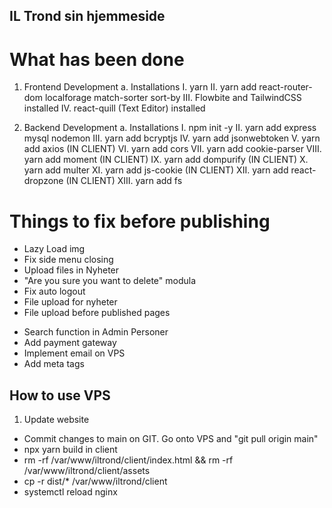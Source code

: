 ## IL Trond sin hjemmeside

# What has been done
1. Frontend Development
    a. Installations
        I. yarn
        II. yarn add react-router-dom localforage match-sorter sort-by
        III. Flowbite and TailwindCSS installed
        IV. react-quill (Text Editor) installed

2. Backend Development
    a. Installations
        I. npm init -y
        II. yarn add express mysql nodemon
        III. yarn add bcryptjs
        IV. yarn add jsonwebtoken
        V. yarn add axios (IN CLIENT)
        VI. yarn add cors
        VII. yarn add cookie-parser
        VIII. yarn add moment (IN CLIENT)
        IX. yarn add dompurify (IN CLIENT)
        X. yarn add multer
        XI. yarn add js-cookie (IN CLIENT)
        XII. yarn add react-dropzone (IN CLIENT)
        XIII. yarn add fs

# Things to fix before publishing
- Lazy Load img
- Fix side menu closing
- Upload files in Nyheter
- "Are you sure you want to delete" modula
- Fix auto logout
- File upload for nyheter
- File upload before published pages
<!-- - Admin page "Drag and Drop" shown when clicked edit -->
- Search function in Admin Personer
- Add payment gateway
- Implement email on VPS
- Add meta tags


## How to use VPS
1. Update website
- Commit changes to main on GIT. Go onto VPS and "git pull origin main"
- npx yarn build in client
- rm -rf /var/www/iltrond/client/index.html && rm -rf /var/www/iltrond/client/assets
- cp -r dist/* /var/www/iltrond/client
- systemctl reload nginx